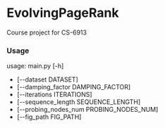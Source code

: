 # EvolvingPageRank
Course project for CS-6913

### Usage

usage: main.py [-h]
- [--dataset DATASET] 
- [--damping_factor DAMPING_FACTOR] 
- [--iterations ITERATIONS]
- [--sequence_length SEQUENCE_LENGTH] 
- [--probing_nodes_num PROBING_NODES_NUM] 
- [--fig_path FIG_PATH]

